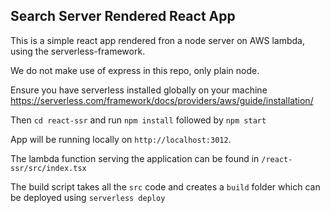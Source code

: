 ## Search Server Rendered React App

This is a simple react app rendered fron a node server on AWS lambda, using the serverless-framework.

We do not make use of express in this repo, only plain node.

Ensure you have serverless installed globally on your machine https://serverless.com/framework/docs/providers/aws/guide/installation/

Then `cd react-ssr` and run `npm install` followed by `npm start`

App will be running locally on `http://localhost:3012`.

The lambda function serving the application can be found in `/react-ssr/src/index.tsx`

The build script takes all the `src` code and creates a `build` folder which can be deployed using `serverless deploy`
